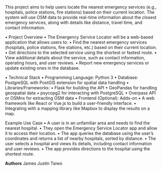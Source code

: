 This project aims to help users locate the nearest emergency services (e.g., hospitals, police stations, fire stations) based on their current location. The system will use OSM data to provide real-time information about the closest emergency services, along with details like distance, travel time, and contact information.

•	Project Overview
•	The Emergency Service Locator will be a web-based application that allows users to:
•	Find the nearest emergency services (hospitals, police stations, fire stations, etc.) based on their current location.
•	Get directions to the selected service using the shortest or fastest route.
•	View additional details about the service, such as contact information, operating hours, and user reviews.
•	Report new emergency services or update existing ones in the database.

•	Technical Stack
•	Programming Language: Python 3
•	Database: PostgreSQL with PostGIS extension for spatial data handling
•	Libraries/Frameworks:
•	Flask  for building the API
•	GeoPandas for handling geospatial data
•	psycopg2 for interacting with PostgreSQL
•	Overpass API or OSMnx for extracting OSM data
•	Frontend (Optional): Adds-on
•	A web framework like React or Vue.js to build a user-friendly interface.
•	Integrating with a mapping library like Mapbox to display the results on a map.

Example Use Case
•	A user is in an unfamiliar area and needs to find the nearest hospital.
•	They open the Emergency Service Locator app and allow it to access their location.
•	The app queries the database using the user’s coordinates and returns a list of nearby hospitals, sorted by distance.
•	The user selects a hospital and views its details, including contact information and user reviews.
•	The app provides directions to the hospital using the shortest route.




**Authors**
James
Justin
Taiwo

